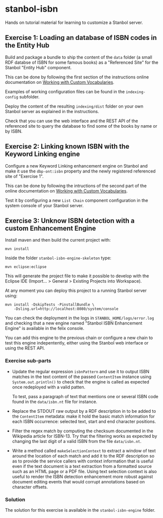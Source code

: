 # stanbol-isbn

Hands on tutorial material for learning to customize a Stanbol
server.


## Exercise 1: Loading an database of ISBN codes in the Entity Hub

Build and package a bundle to ship the content of the `data` folder
(a small RDF databse of ISBN for some famous books) as a "Referenced
Site" for the Stanbol "Entity Hub" component.

This can be done by following the first section of the instructions
online documentation on [Working with Custom Vocabularies](
http://stanbol.apache.org/docs/trunk/customvocabulary.html).

Examples of working configuration files can be found in the
`indexing-config` subfolder.

Deploy the content of the resulting `indexing/dist` folder on your
own Stanbol server as explained in the instructions.

Check that you can use the web interface and the REST API of the
referenced site to query the database to find some of the books by
name or by ISBN.


## Exercise 2: Linking known ISBN with the Keyword Linking engine

Configure a new Keyword Linking enhancement engine on Stanbol and
make it use the `dbp-ont:isbn` property and the newly registered
referenced site of "Exercise 1".

This can be done by following the intructions of the second part
of the online documentation on [Working with Custom Vocabularies](
http://stanbol.apache.org/docs/trunk/customvocabulary.html).

Test it by configuring a new `List Chain` component configuration
in the system console of your Stanbol server.


## Exercise 3: Unknow ISBN detection with a custom Enhancement Engine

Install maven and then build the current project with:

    mvn install

Inside the folder `stanbol-isbn-engine-skeleton` type:

    mvn eclipse:eclipse

This will generate the project file to make it possible to develop
with the Eclipse IDE (Import... > General > Existing Projects into
Workspace).

At any moment you can deploy this project to a running Stanbol
server using:

    mvn install -DskipTests -PinstallBundle \
        -Dsling.url=http://localhost:8080/system/console

You can check the deployment in the logs in `STANBOL_HOME/logs/error.log`
and checking that a new engine named "Stanbol ISBN Enhancement
Engine" is available in the felix console.

You can add this engine to the previous chain or configure a new
chain to test this engine indepentently, either using the Stanbol
web interface or using the REST API.


### Exercise sub-parts

- Update the regular expression `isbnPattern` and use it to output
  ISBN matches in the text content of the passed `ContentItem`
  instance  using `System.out.println()` to check that the engine
  is called as expected once redeployed with a valid patten.

  To test, pass a paragraph of text that mentions one or several
  ISBN code found in the `data/isbn.nt` file for instance.

- Replace the STDOUT raw output by a RDF description in to be added
  to the `ContentItem` metadata: make it hold the basic match
  information for each ISBN occurrence: selected text, start and
  end character positions.

- Filter the regex match by computing the checksum documented in
  the Wikipedia article for ISBN-13. Try that the filtering works
  as expected by changing the last digit of a valid ISBN from the
  file `data/isbn.nt`.

- Write a method called `makeSelectionContext` to extract a window
  of text around the location of each match and add it to the RDF
  description so as to provide the service callers with context
  information that is useful even if the text document is a text
  extraction from a formatted source such as an HTML page or a PDF
  file. Using text selection context is also useful to render the
  ISBN detection enhancement more robust against document editing
  events that would corrupt annotations based on character offsets.


### Solution

The solution for this exercise is available in the `stanbol-isbn-engine`
folder.
